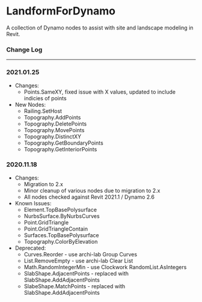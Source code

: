 # LandformForDynamo
A collection of Dynamo nodes to assist with site and landscape modeling in Revit.

### Change Log
------
### 2021.01.25
- Changes:
  - Points.SameXY, fixed issue with X values, updated to include indicies of points
- New Nodes:
  - Railing.SetHost
  - Topography.AddPoints
  - Topography.DeletePoints
  - Topography.MovePoints
  - Topography.DistinctXY
  - Topography.GetBoundaryPoints
  - Topography.GetInteriorPoints
### 2020.11.18
- Changes:
  - Migration to 2.x
  - Minor cleanup of various nodes due to migration to 2.x
  - All nodes checked against Revit 2021.1 / Dynamo 2.6
- Known Issues:
  - Element.TopBasePolysurface
  - NurbsSurface.ByNurbsCurves
  - Point.GridTriangle
  - Point.GridTriangleContain
  - Surfaces.TopBasePolysurface
  - Topography.ColorByElevation
- Deprecated:
  - Curves.Reorder - use archi-lab Group Curves
  - List.RemoveEmpty - use archi-lab Clear List
  - Math.RandomIntegerMin - use Clockwork RandomList.AsIntegers
  - SlabShape.AdjacentPoints - replaced with SlabShape.AddAdjacentPoints
  - SlabeShape.MatchPoints - replaced with SlabShape.AddAdjacentPoints
